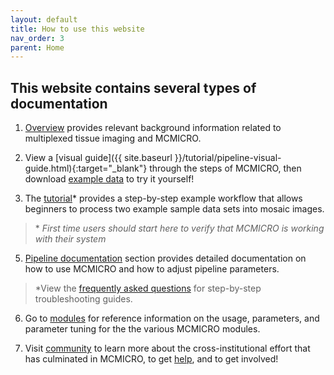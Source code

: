 ```yaml
---
layout: default
title: How to use this website
nav_order: 3
parent: Home
---
```


## This website contains several types of documentation


1. [Overview](./overview/) provides relevant background information related to multiplexed tissue imaging and MCMICRO.  

2. View a [visual guide]({{ site.baseurl }}/tutorial/pipeline-visual-guide.html){:target="_blank"} through the steps of MCMICRO, then download [example data](./datasets/datasets.html) to try it yourself!

4. The [tutorial](./tutorial/tutorial.html)\* provides a step-by-step example workflow that allows beginners to process two example sample data sets into mosaic images. 
 >\* *First time users should start here to verify that MCMICRO is working with their system*

5. [Pipeline documentation](./instructions/) section provides detailed documentation on how to use MCMICRO and how to adjust pipeline parameters. 
>\*View the [frequently asked questions](./instructions/faq.html) for step-by-step troubleshooting guides.

6. Go to [modules](./modules/) for reference information on the usage, parameters, and parameter tuning for the the various MCMICRO modules.

7. Visit [community](./community/) to learn more about the cross-institutional effort that has culminated in MCMICRO, to get [help](./community/help.html), and to get involved!